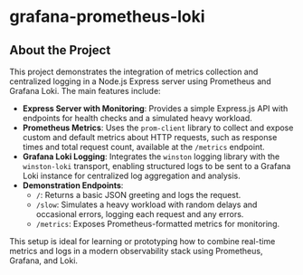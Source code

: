 # grafana-prometheus-loki

## About the Project

This project demonstrates the integration of metrics collection and centralized logging in a Node.js Express server using Prometheus and Grafana Loki. The main features include:

- **Express Server with Monitoring**: Provides a simple Express.js API with endpoints for health checks and a simulated heavy workload.
- **Prometheus Metrics**: Uses the `prom-client` library to collect and expose custom and default metrics about HTTP requests, such as response times and total request count, available at the `/metrics` endpoint.
- **Grafana Loki Logging**: Integrates the `winston` logging library with the `winston-loki` transport, enabling structured logs to be sent to a Grafana Loki instance for centralized log aggregation and analysis.
- **Demonstration Endpoints**:
    - `/`: Returns a basic JSON greeting and logs the request.
    - `/slow`: Simulates a heavy workload with random delays and occasional errors, logging each request and any errors.
    - `/metrics`: Exposes Prometheus-formatted metrics for monitoring.

This setup is ideal for learning or prototyping how to combine real-time metrics and logs in a modern observability stack using Prometheus, Grafana, and Loki.

